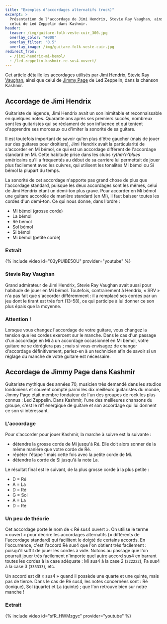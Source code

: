 ```yaml
---
title: "Exemples d'accordages alternatifs (rock)"
excerpt: >
  Présentation de l'accordage de Jimi Hendrix, Stevie Ray Vaughan, ainsi que
  celui de Led Zeppelin dans Kashmir.
header:
  teaser: /img/guitare-folk-veste-cuir_300.jpg
  overlay_color: "#000"
  overlay_filter: "0.5"
  overlay_image: /img/guitare-folk-veste-cuir.jpg
redirect_from:
  - /jimi-hendrix-mi-bemol/
  - /led-zeppelin-kashmir-re-sus4-ouvert/
---
```


Cet article détaille les accordages utilisés par [Jimi Hendrix][hendrix], 
[Stevie Ray Vaughan][srv], ainsi que celui de [Jimmy Page][page] de Led 
Zeppelin, dans la chanson Kashmir.

## Accordage de Jimi Hendrix

Guitariste de légende, Jimi Hendrix avait un son inimitable et reconnaissable 
en quelques notes. Quarante ans après ses premiers succès, nombreux sont les 
guitaristes qui se réclament de son influence et qui tentent d'apprendre ses 
morceaux ou d'imiter la sonorité de sa guitare.

Il est toutefois important de savoir qu'en plus d'être gaucher (mais de jouer 
sur des guitares pour droitiers), Jimi Hendrix avait la particularité de 
s'accorder en Mi bémol, ce qui est un accordage différent de l'accordage 
standard en Mi. Cette habitude prise dans les clubs *rythm'n'blues* américains 
qu'il a fréquentés au début de sa carrière lui permettait de jouer plus 
facilement avec les cuivres, qui utilisent les tonalités Mi bémol ou Si bémol 
la plupart du temps.

La sonorité de cet accordage n'apporte pas grand chose de plus que l'accordage 
standard, puisque les deux accordages sont les mêmes, celui de Jimi Hendrix 
étant un demi-ton plus grave. Pour accorder en Mi bémol une guitare accordée de 
manière standard (en Mi), il faut baisser toutes les cordes d'un demi-ton. Ce 
qui nous donne, dans l'ordre :

- Mi bémol (grosse corde)
- La bémol
- Ré bémol
- Sol bémol
- Si bémol
- Mi bémol (petite corde)

### Extrait

{% include video id="03yPUlBE5OU" provider="youtube" %}

### Stevie Ray Vaughan

Grand admirateur de Jimi Hendrix, Stevie Ray Vaughan avait aussi pour habitude 
de jouer en Mi bémol. Toutefois, contrairement à Hendrix, « SRV » n'a pas fait 
que s'accorder différemment : il a remplacé ses cordes par un jeu dont le 
tirant est très fort (13-58), ce qui participe à lui donner ce son plus épais 
que la moyenne.

### Attention !

Lorsque vous changez l'accordage de votre guitare, vous changez la tension que 
les cordes exercent sur le manche. Dans le cas d'un passage d'un accordage en 
Mi à un accordage occasionnel en Mi bémol, votre guitare ne se déréglera pas ; 
mais si vous envisagez de changer d'accordage définitivement, parlez-en à un 
technicien afin de savoir si un réglage du manche de votre guitare est 
nécessaire.

## Accordage de Jimmy Page dans Kashmir

Guitariste mythique des années 70, musicien très demandé dans les studios 
londoniens et souvent compté parmi les dix meilleurs guitaristes du monde, 
Jimmy Page était membre fondateur de l'un des groupes de rock les plus connus : 
Led Zeppelin. Dans Kashmir, l'une des meilleures chansons du groupe, c'est le 
riff énergique de guitare et son accordage qui lui donnent ce son si 
intéressant.

### L'accordage

Pour s'accorder pour jouer Kashmir, la marche à suivre est la suivante :

- détendre la grosse corde de Mi jusqu'à Ré. Elle doit alors sonner de la même 
manière que votre corde de Ré.
- répéter l'étape 1 mais cette fois avec la petite corde de Mi.
- détendre la corde de Si jusqu'à la note La.

Le résultat final est le suivant, de la plus grosse corde à la plus petite :

- D = Ré
- A = La
- D = Ré
- G = Sol
- A = La
- D = Ré

### Un peu de théorie

Cet accordage porte le nom de « Ré sus4 ouvert ». On utilise le terme 
« ouvert » pour décrire les accordages alternatifs (= différents de l'accordage 
standard) qui facilitent le doigté de certains accords. En l'occurrence, c'est 
l'accord Ré sus4 que l'on obtient très facilement : puisqu'il suffit de jouer 
les cordes à vide. Notons au passage que l'on pourrait jouer très facilement 
n'importe quel autre accord sus4 en barrant toutes les cordes à la case 
adéquate : Mi sus4 à la case 2 (`222222`), Fa sus4 à la case 3 (`333333`), etc.

Un accord est dit « sus4 » quand il possède une quarte et une quinte, mais pas 
de tierce. Dans le cas de Ré sus4, les notes concernées sont : Ré (tonique), 
Sol (quarte) et La (quinte) ; que l'on retrouve bien sur notre manche !

### Extrait

{% include video id="sfR_HWMzgyc" provider="youtube" %}

[hendrix]:https://fr.wikipedia.org/wiki/Jimi_Hendrix
[srv]:https://fr.wikipedia.org/wiki/Stevie_Ray_Vaughan
[page]:https://fr.wikipedia.org/wiki/Jimmy_Page
